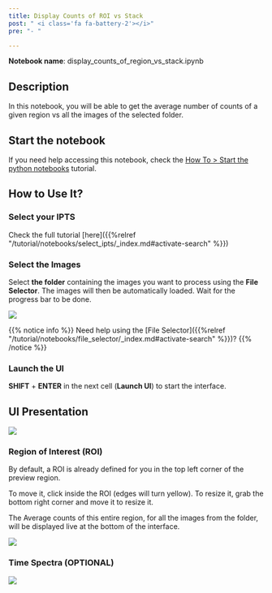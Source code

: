 ```yaml
---
title: Display Counts of ROI vs Stack
post: " <i class='fa fa-battery-2'></i>"
pre: "- "

---
```


**Notebook name**: display_counts_of_region_vs_stack.ipynb

## Description

In this notebook, you will be able to get the average number of counts of a given region
vs all the images of the selected folder.

## Start the notebook

If you need help accessing this notebook, check the [How To > Start the python
notebooks](/en/tutorial/how_to_start_notebooks) tutorial.

## How to Use It?

### Select your IPTS

Check the full tutorial [here]({{%relref "/tutorial/notebooks/select_ipts/_index.md#activate-search" %}})</i>

### Select the Images

Select **the folder** containing the images you want to process using the **File Selector**. 
The images will then be automatically loaded. Wait for the progress bar to be done.

<img src='/tutorial/notebooks/file_selector/images/select_folder.gif' />

{{% notice info %}}
Need help using the [File Selector]({{%relref "/tutorial/notebooks/file_selector/_index.md#activate-search" %}})?
{{% /notice %}}

### Launch the UI

**SHIFT** + **ENTER** in the next cell (**Launch UI**) to start the interface.

## UI Presentation

<img src='/tutorial/notebooks/display_counts_of_region_vs_stack/images/ui_general.png' />

### Region of Interest (ROI)

By default, a ROI is already defined for you in the top left corner of the preview region. 

To move it, click inside the ROI (edges will turn yellow). 
To resize it, grab the bottom right corner and move it to resize it.

The Average counts of this entire region, for all the images from the folder, will be displayed live at the bottom
of the interface.

<img src='/tutorial/notebooks/display_counts_of_region_vs_stack/images/roi_selection.gif' />

### Time Spectra (OPTIONAL)

<img src='/images/comingsoon.png' />
